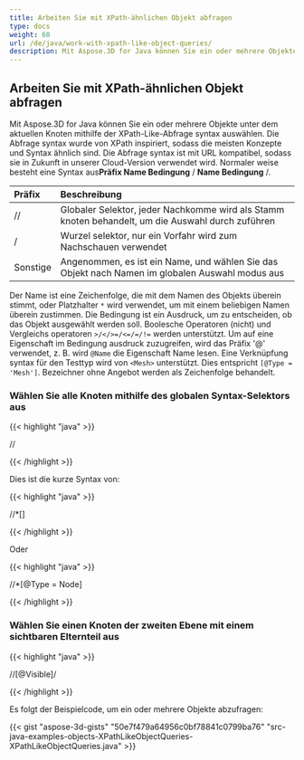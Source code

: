 ```yaml
---
title: Arbeiten Sie mit XPath-ähnlichen Objekt abfragen
type: docs
weight: 60
url: /de/java/work-with-xpath-like-object-queries/
description: Mit Aspose.3D for Java können Sie ein oder mehrere Objekte unter dem aktuellen Knoten mithilfe der XPath-Like-Abfrage syntax auswählen.
---
```

##  **Arbeiten Sie mit XPath-ähnlichen Objekt abfragen**
Mit Aspose.3D for Java können Sie ein oder mehrere Objekte unter dem aktuellen Knoten mithilfe der XPath-Like-Abfrage syntax auswählen. Die Abfrage syntax wurde von XPath inspiriert, sodass die meisten Konzepte und Syntax ähnlich sind. Die Abfrage syntax ist mit URL kompatibel, sodass sie in Zukunft in unserer Cloud-Version verwendet wird. Normaler weise besteht eine Syntax aus**Präfix Name Bedingung** / **Name Bedingung** /.

|**Präfix**|**Beschreibung**|
| :- | :- |
| // |Globaler Selektor, jeder Nachkomme wird als Stamm knoten behandelt, um die Auswahl durch zuführen|
|/|Wurzel selektor, nur ein Vorfahr wird zum Nachschauen verwendet|
|Sonstige|Angenommen, es ist ein Name, und wählen Sie das Objekt nach Namen im globalen Auswahl modus aus|

Der Name ist eine Zeichenfolge, die mit dem Namen des Objekts überein stimmt, oder Platzhalter `*` wird verwendet, um mit einem beliebigen Namen überein zustimmen. Die Bedingung ist ein Ausdruck, um zu entscheiden, ob das Objekt ausgewählt werden soll. Boolesche Operatoren (nicht) und Vergleichs operatoren `>/</>=/<=/=/!=` werden unterstützt. Um auf eine Eigenschaft im Bedingung ausdruck zuzugreifen, wird das Präfix '@' verwendet, z. B. wird `@Name` die Eigenschaft Name lesen. Eine Verknüpfung syntax für den Testtyp wird von `<Mesh>` unterstützt. Dies entspricht `[@Type = 'Mesh']`. Bezeichner ohne Angebot werden als Zeichenfolge behandelt.
###  **Wählen Sie alle Knoten mithilfe des globalen Syntax-Selektors aus**
{{< highlight "java" >}}

 //<Node>

{{< /highlight >}}

Dies ist die kurze Syntax von:

{{< highlight "java" >}}

 //*[<Node>]

{{< /highlight >}}

Oder

{{< highlight "java" >}}

 //*[@Type = Node]

{{< /highlight >}}
###  **Wählen Sie einen Knoten der zweiten Ebene mit einem sichtbaren Elternteil aus**
{{< highlight "java" >}}

 //<Node>[@Visible]/<Node>

{{< /highlight >}}



Es folgt der Beispielcode, um ein oder mehrere Objekte abzufragen:

{{< gist "aspose-3d-gists" "50e7f479a64956c0bf78841c0799ba76" "src-java-examples-objects-XPathLikeObjectQueries-XPathLikeObjectQueries.java" >}}
